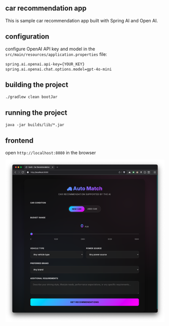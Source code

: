 ## car recommendation app

This is sample car recommendation app built with Spring AI and Open AI.

## configuration

configure OpenAI API key and model in the `src/main/resources/application.properties` file:

```
spring.ai.openai.api-key={YOUR_KEY}
spring.ai.openai.chat.options.model=gpt-4o-mini
```

## building the project

```
./gradlew clean bootJar
```

## running the project

```
java -jar builds/lib/*.jar
```

## frontend

open `http://localhost:8080` in the browser

![screen](screen.png)
